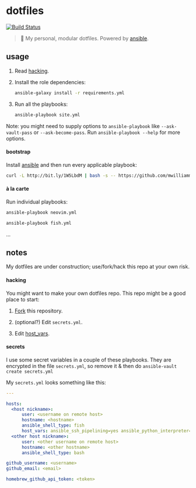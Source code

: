 # dotfiles

[![Build Status](https://travis-ci.org/mwilliammyers/dotfiles.svg?branch=master)](https://travis-ci.org/mwilliammyers/dotfiles)

> :wrench: My personal, modular dotfiles. Powered by [ansible].


## usage

1. Read [hacking](#hacking).
1. Install the role dependencies:

    ```bash
    ansible-galaxy install -r requirements.yml
    ```
1. Run all the playbooks: 

    ```bash
    ansible-playbook site.yml
    ```

Note: you might need to supply options to `ansible-playbook` like
`--ask-vault-pass` or `--ask-become-pass`. Run `ansible-playbook --help`
for more options.

#### bootstrap 

Install [ansible] and then run every applicable playbook:

```bash
curl -L http://bit.ly/1W5LbdM | bash -s -- https://github.com/mwilliammyers/dotfiles.git
```

#### à la carte

Run individual playbooks:

```bash
ansible-playbook neovim.yml 
```

```bash
ansible-playbook fish.yml 
```

...


## notes

My dotfiles are under construction; use/fork/hack this repo at your own risk.

#### hacking

You might want to make your own dotfiles repo. This repo might be a good place to start:

1. [Fork] this repository.

1. (optional?) Edit `secrets.yml`.

1. Edit [host_vars].

#### secrets

I use some secret variables in a couple of these playbooks. They are encrypted
in the file `secrets.yml`, so remove it & then do `ansible-vault create
secrets.yml` 

My `secrets.yml` looks something like this:

```yaml
---

hosts:
  <host nickname>:
      user: <username on remote host>
      hostname: <hostname>
      ansible_shell_type: fish
      host_vars: ansible_ssh_pipelining=yes ansible_python_interpreter=/usr/local/bin/python
  <other host nickname>:
      user: <other username on remote host>
      hostname: <other hostname>
      ansible_shell_type: bash

github_username: <username>
github_email: <email>

homebrew_github_api_token: <token>
```


[@mwilliammyers]: https://github.com/mwilliammyers
[GNU]: http://www.gnu.org/
[OS X]: http://www.apple.com/osx/
[Xcode]: https://developer.apple.com/xcode/
[ansible]: https://www.ansible.com/
[ansible_install]: http://docs.ansible.com/ansible/intro_installation.html
[aura]: https://github.com/aurapm/aura
[bash]: https://www.gnu.org/software/bash/manual/bashref.html
[coreutils]: http://www.gnu.org/software/coreutils/
[default variables]: defaults/main.yml
[dotstrap's]: https://github.com/dotstrap
[dotstrap]: https://github.com/dotstrap
[fasd]: https://github.com/clvv/fasd
[files]: files/
[Fork]: #fork-destination-box
[fish]: http://fishshell.com/
[homebrew]: https://github.com/Homebrew/homebrew
[host_vars]: host_vars/
[neovim]: https://github.com/neovim/neovim
[pip]: https://github.com/pypa/pip
[pure]: https://github.com/sindresorhus/pure
[speedcola]: https://github.com/mwilliammyers/speedcola
[variables]: vars/main.yml
[yaourt]: https://github.com/archlinuxfr/yaourt
[z]: https://github.com/rupa/z
[zsh]: http://zsh.sourceforge.net
